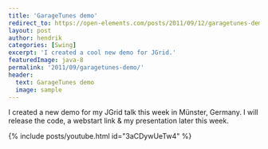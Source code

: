 ```yaml
---
title: 'GarageTunes demo'
redirect_to: https://open-elements.com/posts/2011/09/12/garagetunes-demo/
layout: post
author: hendrik
categories: [Swing]
excerpt: 'I created a cool new demo for JGrid.'
featuredImage: java-8
permalink: '2011/09/garagetunes-demo/'
header:
  text: GarageTunes demo
  image: sample
---
```

I created a new demo for my JGrid talk this week in Münster, Germany. I will release the code, a webstart link & my presentation later this week.

{% include posts/youtube.html id="3aCDywUeTw4" %}
